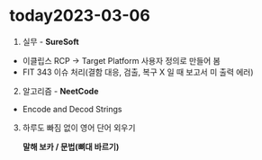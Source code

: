 # today2023-03-06
1. 실무 - **SureSoft**

- 이클립스 RCP → Target Platform 사용자 정의로 만들어 봄
- FIT 343 이슈 처리(결함 대응, 검출, 복구 X 일 때 보고서 미 출력 에러)

2. 알고리즘 - **NeetCode**
- Encode and Decod Strings

3. 하루도 빠짐 없이 영어 단어 외우기
    
     **말해 보카 / 문법(뼈대 바르기)**
